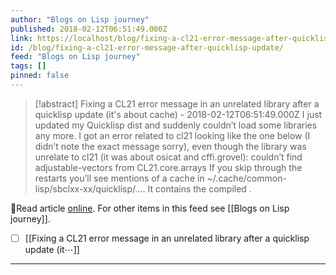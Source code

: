 ```yaml
---
author: "Blogs on Lisp journey"
published: 2018-02-12T06:51:49.000Z
link: https://localhost/blog/fixing-a-cl21-error-message-after-quicklisp-update/
id: /blog/fixing-a-cl21-error-message-after-quicklisp-update/
feed: "Blogs on Lisp journey"
tags: []
pinned: false
---
```

> [!abstract] Fixing a CL21 error message in an unrelated library after a quicklisp update (it's about cache) - 2018-02-12T06:51:49.000Z
> I just updated my Quicklisp dist and suddenly couldn’t load some libraries any more. I got an error related to cl21 looking like the one below (I didn’t note the exact message sorry), even though the library was unrelate to cl21 (it was about osicat and cffi.grovel): couldn’t find adjustable-vectors from CL21.core.arrays If you skip through the restarts you’ll see mentions of a cache in ~/.cache/common-lisp/sbclxx-xx/quicklisp/…. It contains the compiled .

🔗Read article [online](https://localhost/blog/fixing-a-cl21-error-message-after-quicklisp-update/). For other items in this feed see [[Blogs on Lisp journey]].

- [ ] [[Fixing a CL21 error message in an unrelated library after a quicklisp update (it⋯]]
- - -

